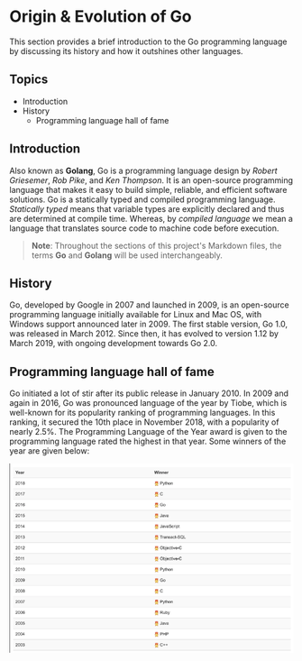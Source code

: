 # Origin & Evolution of Go

This section provides a brief introduction to the Go programming language by discussing its history and how it outshines other languages.

## Topics

- Introduction
- History
  - Programming language hall of fame

## Introduction

Also known as **Golang**, Go is a programming language design by _Robert Griesemer_, _Rob Pike_, and _Ken Thompson_.
It is an open-source programming language that makes it easy to build simple, reliable, and efficient software solutions.
Go is a statically typed and compiled programming language.
_Statically typed_ means that variable types are explicitly declared and thus are determined at compile time.
Whereas, by _compiled language_ we mean a language that translates source code to machine code before execution.

> **Note**: Throughout the sections of this project's Markdown files, the terms **Go** and **Golang** will be used interchangeably.

## History

Go, developed by Google in 2007 and launched in 2009, is an open-source programming language initially available for Linux and Mac OS, with Windows support announced later in 2009.
The first stable version, Go 1.0, was released in March 2012.
Since then, it has evolved to version 1.12 by March 2019, with ongoing development towards Go 2.0.

## Programming language hall of fame

Go initiated a lot of stir after its public release in January 2010.
In 2009 and again in 2016, Go was pronounced language of the year by Tiobe, which is well-known for its popularity ranking of programming languages.
In this ranking, it secured the 10th place in November 2018, with a popularity of nearly 2.5%.
The Programming Language of the Year award is given to the programming language rated the highest in that year.
Some winners of the year are given below:

![Image from https://www/tiobe.com/tiobe-index/](img/03_hall-of-fame-yearly-winners.png)
